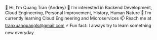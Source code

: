 👋 Hi, I’m Quang Tran (Andrey)
👀 I’m interested in Backend Development, Cloud Engineering, Personal Improvement, History, Human Nature
🌱 I’m currently learning Cloud Engineering and Microservices
📫 Reach me at tranxuanquangls@gmail.com
⚡ Fun fact: I always try to learn something new everyday

<!--
**QuangTranXuan/QuangTranXuan** is a ✨ _special_ ✨ repository because its `README.md` (this file) appears on your GitHub profile.

Here are some ideas to get you started:

- 🔭 I’m currently working on ...
- 🌱 I’m currently learning ...
- 👯 I’m looking to collaborate on ...
- 🤔 I’m looking for help with ...
- 💬 Ask me about ...
- 📫 How to reach me: ...
- 😄 Pronouns: ...
- ⚡ Fun fact: ...
-->
